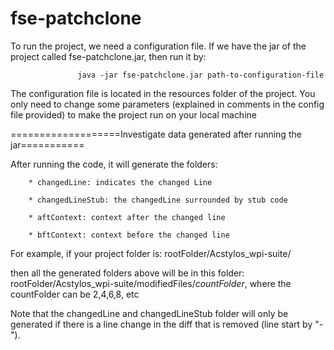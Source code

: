 # fse-patchclone
To run the project, we need a configuration file.
If we have the jar of the project called fse-patchclone.jar, then run it by:

                   java -jar fse-patchclone.jar path-to-configuration-file

The configuration file is located in the resources folder of the project.
You only need to change some parameters (explained in comments in the config file
provided) to make the project run on your local machine

===================Investigate data generated after running the jar===========

After running the code, it will generate the folders: 

        * changedLine: indicates the changed Line
        
        * changedLineStub: the changedLine surrounded by stub code
        
        * aftContext: context after the changed line
        
        * bftContext: context before the changed line
        
For example, if your project folder is: rootFolder/Acstylos_wpi-suite/

then all the generated folders above will be in this folder: rootFolder/Acstylos_wpi-suite/modifiedFiles/*countFolder*, where the countFolder can be 2,4,6,8, etc

Note that the changedLine and changedLineStub folder will only be generated if there is a line change in the diff that is removed (line start by "-"). 

        

